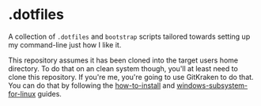 # .dotfiles

A collection of `.dotfiles` and `bootstrap` scripts tailored towards setting up my command-line just how I like it.

This repository assumes it has been cloned into the target users home directory. To do that on an clean system though, you'll at least need to clone this repository. If you're me, you're going to use GitKraken to do that. You can do that by following the [how-to-install](https://help.gitkraken.com/gitkraken-client/how-to-install/) and [windows-subsystem-for-linux](https://help.gitkraken.com/gitkraken-client/windows-subsystem-for-linux/) guides.
